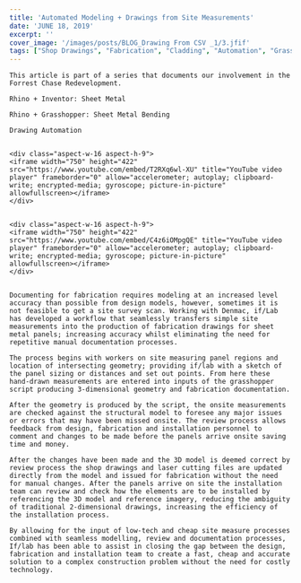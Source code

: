 ```yaml
---
title: 'Automated Modeling + Drawings from Site Measurements'
date: 'JUNE 18, 2019'
excerpt: ''
cover_image: '/images/posts/BLOG_Drawing From CSV _1/3.jfif'
tags: ["Shop Drawings", "Fabrication", "Cladding", "Automation", "Grasshopper", "Computational Design", "Rhino 3D"]
---
```


    This article is part of a series that documents our involvement in the Forrest Chase Redevelopment. 

    Rhino + Inventor: Sheet Metal

    Rhino + Grasshopper: Sheet Metal Bending 

    Drawing Automation


    <div class="aspect-w-16 aspect-h-9">
    <iframe width="750" height="422" src="https://www.youtube.com/embed/T2RXq6wl-XU" title="YouTube video player" frameborder="0" allow="accelerometer; autoplay; clipboard-write; encrypted-media; gyroscope; picture-in-picture" allowfullscreen></iframe>
    </div>


    <div class="aspect-w-16 aspect-h-9">
    <iframe width="750" height="422" src="https://www.youtube.com/embed/C4z6iOMpgQE" title="YouTube video player" frameborder="0" allow="accelerometer; autoplay; clipboard-write; encrypted-media; gyroscope; picture-in-picture" allowfullscreen></iframe>
    </div>


    Documenting for fabrication requires modeling at an increased level accuracy than possible from design models, however, sometimes it is not feasible to get a site survey scan. Working with Denmac, if/Lab has developed a workflow that seamlessly transfers simple site measurements into the production of fabrication drawings for sheet metal panels; increasing accuracy whilst eliminating the need for repetitive manual documentation processes.  

    The process begins with workers on site measuring panel regions and location of intersecting geometry; providing if/lab with a sketch of the panel sizing or distances and set out points. From here these hand-drawn measurements are entered into inputs of the grasshopper script producing 3-dimensional geometry and fabrication documentation.

    After the geometry is produced by the script, the onsite measurements are checked against the structural model to foresee any major issues or errors that may have been missed onsite. The review process allows feedback from design, fabrication and installation personnel to comment and changes to be made before the panels arrive onsite saving time and money. 

    After the changes have been made and the 3D model is deemed correct by review process the shop drawings and laser cutting files are updated directly from the model and issued for fabrication without the need for manual changes. After the panels arrive on site the installation team can review and check how the elements are to be installed by referencing the 3D model and reference imagery, reducing the ambiguity of traditional 2-dimensional drawings, increasing the efficiency of the installation process.     

    By allowing for the input of low-tech and cheap site measure processes combined with seamless modelling, review and documentation processes, If/lab has been able to assist in closing the gap between the design, fabrication and installation team to create a fast, cheap and accurate solution to a complex construction problem without the need for costly technology. 

